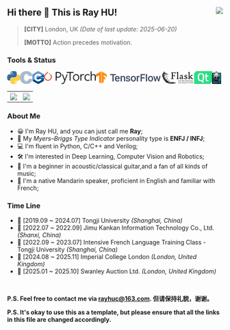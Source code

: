 ## Hi there 👋 This is Ray HU! <img align="right" src="https://komarev.com/ghpvc/?username=RayCorleone" />

> **[CITY]** London, UK *(Date of last update: 2025-06-20)*
>
> **[MOTTO]** Action precedes motivation.

### **Tools &  Status**</br>

<code><img height="30" src="./resource/Python.png"></code><code><img height="30" src="./resource/C.svg"></code><code><img height="30" src="./resource/C++.svg"></code><code><img height="30" src="./resource/PyTorch.svg"></code><code><img height="30" src="./resource/TensorFlow.png"></code><code><img height="30" src="./resource/Flask.svg"></code><code><img height="30" src="./resource/Qt.svg"></code><code><img height="30" src="./resource/Cocos2dx.png"></code>

<table cellspacing="0" cellpadding="0">
  <tr align="center" valign="middle">
    <td><img align="center" src="https://github-readme-stats.vercel.app/api?username=RayCorleone&show_icons=true&count_private=true&hide=contribs"></td>
    <td><img align="center" src="https://github-readme-stats.vercel.app/api/top-langs/?username=RayCorleone&layout=compact&hide=VHDL,Assembly,SystemVerilog,Tcl,Shell"></td>
  </tr>
</table>

### **About Me**

- 😀 I'm Ray HU, and you can just call me **Ray**;
- 📰 My *Myers–Briggs Type Indicator* personality type is **ENFJ / INFJ**;
- 💻 I'm fluent in Python, C/C++ and Verilog;
- 🛠 I'm interested in Deep Learning, Computer Vision and Robotics;
- 🎸 I'm a beginner in acoustic/classical guitar,and a fan of all kinds of music;
- 📖 I'm a native Mandarin speaker, proficient in English and familiar with French;

### **Time Line**

- 🏫 [2019.09 ~ 2024.07] Tongji University *(Shanghai, China)*
- 🏢 [2022.07 ~ 2022.09] Jimu Kankan Information Technology Co., Ltd. *(Shanxi, China)*
- 🏫 [2022.09 ~ 2023.07] Intensive French Language Training Class - Tongji University *(Shanghai, China)*
- 🏫 [2024.08 ~ 2025.11] Imperial College London *(London, United Kingdom)*
- 🏢 [2025.01 ~ 2025.10] Swanley Auction Ltd. *(London, United Kingdom)*

</br>

**P.S. Feel free to contact me via [rayhuc@163.com](mailto:rayhuc@163.com). 但请保持礼貌，谢谢。**

**P.S. It's okay to use this as a template, but please ensure that all the links in this file are changed accordingly.**

